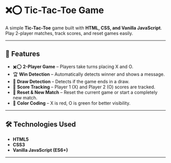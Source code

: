 # ❌⭕ Tic-Tac-Toe Game

A simple **Tic-Tac-Toe** game built with **HTML, CSS, and Vanilla JavaScript**.  
Play 2-player matches, track scores, and reset games easily.

---

## 🚀 Features
- ✖️⭕ **2-Player Game** – Players take turns placing X and O.
- 🏆 **Win Detection** – Automatically detects winner and shows a message.
- 🔄 **Draw Detection** – Detects if the game ends in a draw.
- 🎯 **Score Tracking** – Player 1 (X) and Player 2 (O) scores are tracked.
- 🔁 **Reset & New Match** – Reset the current game or start a completely new match.
- 🎨 **Color Coding** – X is red, O is green for better visibility.

---

## 🛠️ Technologies Used
- **HTML5**
- **CSS3**
- **Vanilla JavaScript (ES6+)**

---
